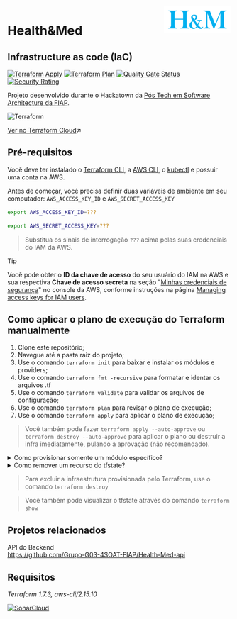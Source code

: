 <img src="https://github.com/Grupo-G03-4SOAT-FIAP/Health-Med-iac/raw/main/docs/img/H-and-M-logo.png" alt="Health&Med" title="Health&Med" align="right" height="60" />

# Health&Med
## Infrastructure as code (IaC)

[![Terraform Apply](https://github.com/Grupo-G03-4SOAT-FIAP/Health-Med-iac/actions/workflows/terraform-apply.yml/badge.svg)](https://github.com/Grupo-G03-4SOAT-FIAP/Health-Med-iac/actions/workflows/terraform-apply.yml)
[![Terraform Plan](https://github.com/Grupo-G03-4SOAT-FIAP/Health-Med-iac/actions/workflows/terraform-plan.yml/badge.svg)](https://github.com/Grupo-G03-4SOAT-FIAP/Health-Med-iac/actions/workflows/terraform-plan.yml)
[![Quality Gate Status](https://sonarcloud.io/api/project_badges/measure?project=Grupo-G03-4SOAT-FIAP_Health-Med-iac&metric=alert_status)](https://sonarcloud.io/summary/new_code?id=Grupo-G03-4SOAT-FIAP_Health-Med-iac)
[![Security Rating](https://sonarcloud.io/api/project_badges/measure?project=Grupo-G03-4SOAT-FIAP_Health-Med-iac&metric=security_rating)](https://sonarcloud.io/summary/new_code?id=Grupo-G03-4SOAT-FIAP_Health-Med-iac)

Projeto desenvolvido durante o Hackatown da [Pós Tech em Software Architecture da FIAP](https://postech.fiap.com.br/curso/software-architecture/).

![Terraform](https://img.shields.io/badge/terraform-%235835CC.svg?style=for-the-badge&logo=terraform&logoColor=white)

[Ver no Terraform Cloud](https://app.terraform.io/app/Grupo-G03-4SOAT-FIAP/workspaces/Health-Med-iac)↗️

## Pré-requisitos

Você deve ter instalado o [Terraform CLI](https://developer.hashicorp.com/terraform/tutorials/aws-get-started/install-cli), a [AWS CLI](https://docs.aws.amazon.com/cli/latest/userguide/getting-started-install.html), o [kubectl](https://kubernetes.io/docs/tasks/tools/) e possuir uma conta na AWS.

Antes de começar, você precisa definir duas variáveis de ambiente em seu computador: `AWS_ACCESS_KEY_ID` e `AWS_SECRET_ACCESS_KEY`

```bash
export AWS_ACCESS_KEY_ID=???
```

```bash
export AWS_SECRET_ACCESS_KEY=???
```

> Substitua os sinais de interrogação `???` acima pelas suas credenciais do IAM da AWS.

> [!TIP]
> Você pode obter o **ID da chave de acesso** do seu usuário do IAM na AWS e sua respectiva **Chave de acesso secreta** na seção "[Minhas credenciais de segurança](https://us-east-1.console.aws.amazon.com/iam/home#/security_credentials)" no console da AWS, conforme instruções na página [Managing access keys for IAM users](https://docs.aws.amazon.com/IAM/latest/UserGuide/id_credentials_access-keys.html#Using_CreateAccessKey).

## Como aplicar o plano de execução do Terraform manualmente

1. Clone este repositório;
2. Navegue até a pasta raiz do projeto;
3. Use o comando `terraform init` para baixar e instalar os módulos e providers;
4. Use o comando `terraform fmt -recursive` para formatar e identar os arquivos .tf
5. Use o comando `terraform validate` para validar os arquivos de configuração;
6. Use o comando `terraform plan` para revisar o plano de execução;
7. Use o comando `terraform apply` para aplicar o plano de execução;

> Você também pode fazer `terraform apply --auto-approve` ou `terraform destroy --auto-approve` para aplicar o plano ou destruir a infra imediatamente, pulando a aprovação (não recomendado).

<details>

<summary>Como provisionar somente um módulo específico?</summary>

<br>

Para provisionar somente um módulo específico, use a opção `-target`:

```sh
terraform init
terraform apply -target="module.cognito_idp"
terraform destroy -target="module.cognito_idp"
```

</details>

<details>

<summary>Como remover um recurso do tfstate?</summary>

<br>

Para remover um recurso do `terraform.tfstate` use o comando abaixo:

```sh
terraform state rm "module.cluster_k8s.kubernetes_namespace_v1.health-med"
```

Isso é útil por exemplo quando o Terraform por algum motivo não é capaz de fazer a destruição de um recurso específico com `terraform destroy`, impedindo a destruição dos demais.

</details>

> Para excluir a infraestrutura provisionada pelo Terraform, use o comando `terraform destroy`

> Você também pode visualizar o tfstate através do comando `terraform show`

## Projetos relacionados

API do Backend\
https://github.com/Grupo-G03-4SOAT-FIAP/Health-Med-api

## Requisitos

*Terraform 1.7.3, aws-cli/2.15.10*

[![SonarCloud](https://sonarcloud.io/images/project_badges/sonarcloud-white.svg)](https://sonarcloud.io/summary/new_code?id=Grupo-G03-4SOAT-FIAP_Health-Med-iac)
